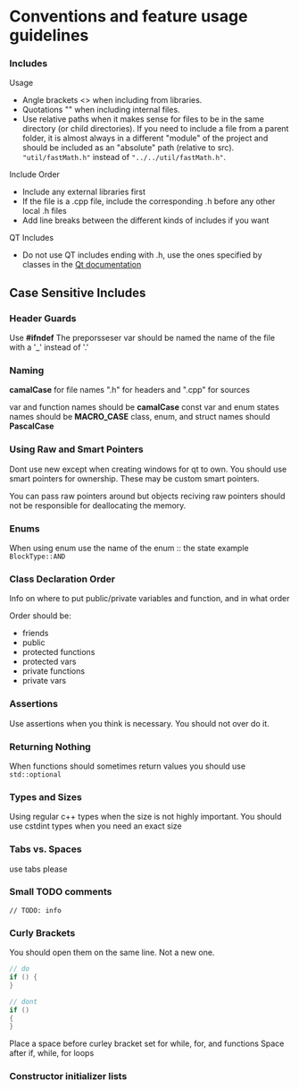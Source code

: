 # Conventions and feature usage guidelines

### Includes
Usage
- Angle brackets <> when including from libraries.
- Quotations "" when including internal files.
- Use relative paths when it makes sense for files to be in the same directory (or child directories). If you need to include a file from a parent folder, it is almost always in a different "module" of the project and should be included as an "absolute" path (relative to src). `"util/fastMath.h"` instead of `"../../util/fastMath.h"`.

Include Order
- Include any external libraries first
- If the file is a .cpp file, include the corresponding .h before any other local .h files
- Add line breaks between the different kinds of includes if you want

QT Includes
- Do not use QT includes ending with .h, use the ones specified by classes in the [Qt documentation](https://doc.qt.io/qt-6/classes.html)

Case Sensitive Includes
- 

### Header Guards

Use **#ifndef**
The preporsseser var should be named the name of the file with a '_' instead of '.'

### Naming

**camalCase** for file names
".h" for headers and ".cpp" for sources

var and function names should be **camalCase**
const var and enum states names should be **MACRO_CASE**
class, enum, and struct names should **PascalCase**

### Using Raw and Smart Pointers

Dont use new except when creating windows for qt to own.
You should use smart pointers for ownership. These may be custom smart pointers.

You can pass raw pointers around but objects reciving raw pointers should not be responsible for deallocating the memory.

### Enums

When using enum use the name of the enum :: the state
example `BlockType::AND`

### Class Declaration Order
Info on where to put public/private variables and function, and in what order

Order should be:
- friends
- public
- protected functions
- protected vars
- private functions
- private vars

### Assertions

Use assertions when you think is necessary. You should not over do it.

### Returning Nothing

When functions should sometimes return values you should use `std::optional`

### Types and Sizes

Using regular c++ types when the size is not highly important. You should use cstdint types when you need an exact size

### Tabs vs. Spaces

use tabs please

### Small TODO comments

`// TODO: info`

### Curly Brackets

You should open them on the same line. Not a new one.
```cpp
// do
if () {
}
```
```cpp
// dont
if ()
{
}
```
Place a space before curley bracket set for while, for, and functions
Space after if, while, for loops

### Constructor initializer lists


